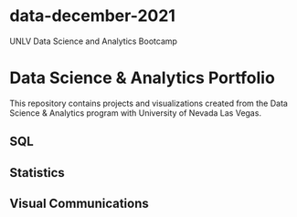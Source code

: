 # data-december-2021
UNLV Data Science and Analytics Bootcamp
# Data Science & Analytics Portfolio
This repository contains projects and visualizations created from the Data Science & Analytics program with University of Nevada Las Vegas.

## SQL

## Statistics

## Visual Communications
